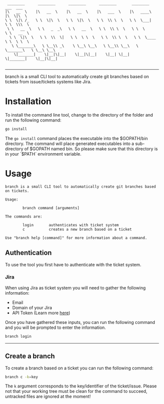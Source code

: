 ```
 ________      ________      ________      ________       ________      ___  ___     
|\   __  \    |\   __  \    |\   __  \    |\   ___  \    |\   ____\    |\  \|\  \    
\ \  \|\ /_   \ \  \|\  \   \ \  \|\  \   \ \  \\ \  \   \ \  \___|    \ \  \\\  \   
 \ \   __  \   \ \   _  _\   \ \   __  \   \ \  \\ \  \   \ \  \        \ \   __  \  
  \ \  \|\  \   \ \  \\  \|   \ \  \ \  \   \ \  \\ \  \   \ \  \____    \ \  \ \  \ 
   \ \_______\   \ \__\\ _\    \ \__\ \__\   \ \__\\ \__\   \ \_______\   \ \__\ \__\
    \|_______|    \|__|\|__|    \|__|\|__|    \|__| \|__|    \|_______|    \|__|\|__|
                                                                                     
```
---

branch is a small CLI tool to automatically create git branches based on tickets from issue/tickets systems like Jira.

# Installation

To install the command line tool, change to the directory of the folder and run the following command:

```bash
go install
```

The `go install` command places the executable into the $GOPATH/bin directory. The command will place generated executables into a sub-directory of $GOPATH named bin. So please make sure that this directory is in your `$PATH` environment variable.

# Usage

```
branch is a small CLI tool to automatically create git branches based on tickets.

Usage:

        branch command [arguments]

The commands are:

        login       authenticates with ticket system
        c           creates a new branch based on a ticket

Use "branch help [command]" for more information about a command.
```

## Authentication

To use the tool you first have to authenticate with the ticket system. 
### Jira 

When using Jira as ticket system you will need to gather the following information:

- Email
- Domain of your Jira
- API Token (Learn more [here](https://support.atlassian.com/atlassian-account/docs/manage-api-tokens-for-your-atlassian-account/))

Once you have gathered these inputs, you can run the following command and you will be prompted to enter the information.

```bash
branch login 
```

---
## Create a branch

To create a branch based on a ticket you can run the following command:

```bash
branch c -k=key
```

The `k` argument corresponds to the key/identifier of the ticket/issue. Please not that your working tree must be clean for the command to succeed, untracked files are ignored at the moment!